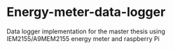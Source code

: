 # Energy-meter-data-logger
Data logger implementation for the master thesis using IEM2155/A9MEM2155 energy meter and raspberry Pi
